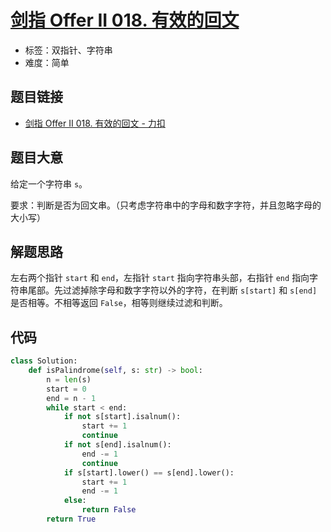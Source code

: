 # [剑指 Offer II 018. 有效的回文](https://leetcode.cn/problems/XltzEq/)

- 标签：双指针、字符串
- 难度：简单

## 题目链接

- [剑指 Offer II 018. 有效的回文 - 力扣](https://leetcode.cn/problems/XltzEq/)

## 题目大意

给定一个字符串 `s`。

要求：判断是否为回文串。（只考虑字符串中的字母和数字字符，并且忽略字母的大小写）

## 解题思路

左右两个指针 `start` 和 `end`，左指针 `start` 指向字符串头部，右指针 `end` 指向字符串尾部。先过滤掉除字母和数字字符以外的字符，在判断 `s[start]` 和 `s[end]` 是否相等。不相等返回 `False`，相等则继续过滤和判断。

## 代码

```python
class Solution:
    def isPalindrome(self, s: str) -> bool:
        n = len(s)
        start = 0
        end = n - 1
        while start < end:
            if not s[start].isalnum():
                start += 1
                continue
            if not s[end].isalnum():
                end -= 1
                continue
            if s[start].lower() == s[end].lower():
                start += 1
                end -= 1
            else:
                return False
        return True
```

